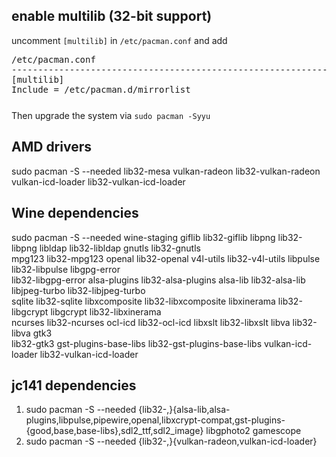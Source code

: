 ## enable multilib (32-bit support)

uncomment `[multilib]` in `/etc/pacman.conf` and add

<pre style="margin-bottom: 0; border-bottom:none; padding-bottom:0.8em;">/etc/pacman.conf
--------------------------------------------------------------------------------------
[multilib]
Include = /etc/pacman.d/mirrorlist</pre>

Then upgrade the system via `sudo pacman -Syyu`

## AMD drivers

sudo pacman -S --needed lib32-mesa vulkan-radeon lib32-vulkan-radeon vulkan-icd-loader lib32-vulkan-icd-loader

## Wine dependencies

sudo pacman -S --needed wine-staging giflib lib32-giflib libpng lib32-libpng libldap lib32-libldap gnutls lib32-gnutls \
mpg123 lib32-mpg123 openal lib32-openal v4l-utils lib32-v4l-utils libpulse lib32-libpulse libgpg-error \
lib32-libgpg-error alsa-plugins lib32-alsa-plugins alsa-lib lib32-alsa-lib libjpeg-turbo lib32-libjpeg-turbo \
sqlite lib32-sqlite libxcomposite lib32-libxcomposite libxinerama lib32-libgcrypt libgcrypt lib32-libxinerama \
ncurses lib32-ncurses ocl-icd lib32-ocl-icd libxslt lib32-libxslt libva lib32-libva gtk3 \
lib32-gtk3 gst-plugins-base-libs lib32-gst-plugins-base-libs vulkan-icd-loader lib32-vulkan-icd-loader

## jc141 dependencies

1. sudo pacman -S --needed {lib32-,}{alsa-lib,alsa-plugins,libpulse,pipewire,openal,libxcrypt-compat,gst-plugins-{good,base,base-libs},sdl2_ttf,sdl2_image} libgphoto2 gamescope
2. sudo pacman -S --needed {lib32-,}{vulkan-radeon,vulkan-icd-loader}
